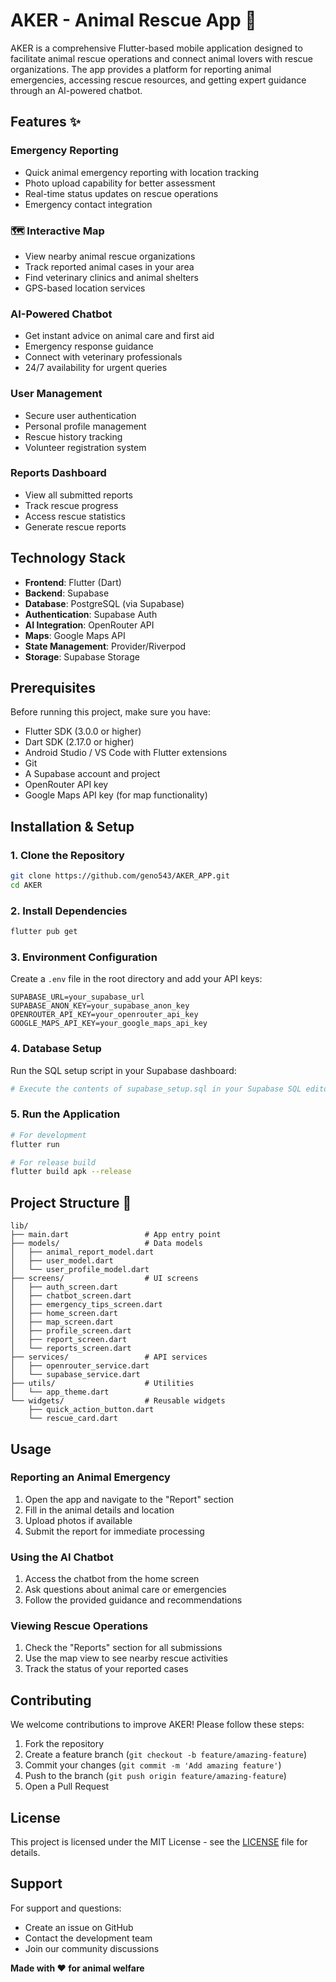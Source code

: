 # AKER - Animal Rescue App 🐾

AKER is a comprehensive Flutter-based mobile application designed to facilitate animal rescue operations and connect animal lovers with rescue organizations. The app provides a platform for reporting animal emergencies, accessing rescue resources, and getting expert guidance through an AI-powered chatbot.

## Features ✨

###  Emergency Reporting
- Quick animal emergency reporting with location tracking
- Photo upload capability for better assessment
- Real-time status updates on rescue operations
- Emergency contact integration

### 🗺 Interactive Map
- View nearby animal rescue organizations
- Track reported animal cases in your area
- Find veterinary clinics and animal shelters
- GPS-based location services

###  AI-Powered Chatbot
- Get instant advice on animal care and first aid
- Emergency response guidance
- Connect with veterinary professionals
- 24/7 availability for urgent queries

###  User Management
- Secure user authentication
- Personal profile management
- Rescue history tracking
- Volunteer registration system

###  Reports Dashboard
- View all submitted reports
- Track rescue progress
- Access rescue statistics
- Generate rescue reports

## Technology Stack 

- **Frontend**: Flutter (Dart)
- **Backend**: Supabase
- **Database**: PostgreSQL (via Supabase)
- **Authentication**: Supabase Auth
- **AI Integration**: OpenRouter API
- **Maps**: Google Maps API
- **State Management**: Provider/Riverpod
- **Storage**: Supabase Storage

## Prerequisites

Before running this project, make sure you have:

- Flutter SDK (3.0.0 or higher)
- Dart SDK (2.17.0 or higher)
- Android Studio / VS Code with Flutter extensions
- Git
- A Supabase account and project
- OpenRouter API key
- Google Maps API key (for map functionality)

## Installation & Setup 

### 1. Clone the Repository
```bash
git clone https://github.com/geno543/AKER_APP.git
cd AKER
```

### 2. Install Dependencies
```bash
flutter pub get
```

### 3. Environment Configuration
Create a `.env` file in the root directory and add your API keys:
```env
SUPABASE_URL=your_supabase_url
SUPABASE_ANON_KEY=your_supabase_anon_key
OPENROUTER_API_KEY=your_openrouter_api_key
GOOGLE_MAPS_API_KEY=your_google_maps_api_key
```

### 4. Database Setup
Run the SQL setup script in your Supabase dashboard:
```bash
# Execute the contents of supabase_setup.sql in your Supabase SQL editor
```

### 5. Run the Application
```bash
# For development
flutter run

# For release build
flutter build apk --release
```

## Project Structure 📁

```
lib/
├── main.dart                 # App entry point
├── models/                   # Data models
│   ├── animal_report_model.dart
│   ├── user_model.dart
│   └── user_profile_model.dart
├── screens/                  # UI screens
│   ├── auth_screen.dart
│   ├── chatbot_screen.dart
│   ├── emergency_tips_screen.dart
│   ├── home_screen.dart
│   ├── map_screen.dart
│   ├── profile_screen.dart
│   ├── report_screen.dart
│   └── reports_screen.dart
├── services/                 # API services
│   ├── openrouter_service.dart
│   └── supabase_service.dart
├── utils/                    # Utilities
│   └── app_theme.dart
└── widgets/                  # Reusable widgets
    ├── quick_action_button.dart
    └── rescue_card.dart
```

## Usage 

### Reporting an Animal Emergency
1. Open the app and navigate to the "Report" section
2. Fill in the animal details and location
3. Upload photos if available
4. Submit the report for immediate processing

### Using the AI Chatbot
1. Access the chatbot from the home screen
2. Ask questions about animal care or emergencies
3. Follow the provided guidance and recommendations

### Viewing Rescue Operations
1. Check the "Reports" section for all submissions
2. Use the map view to see nearby rescue activities
3. Track the status of your reported cases

## Contributing 

We welcome contributions to improve AKER! Please follow these steps:

1. Fork the repository
2. Create a feature branch (`git checkout -b feature/amazing-feature`)
3. Commit your changes (`git commit -m 'Add amazing feature'`)
4. Push to the branch (`git push origin feature/amazing-feature`)
5. Open a Pull Request

## License 

This project is licensed under the MIT License - see the [LICENSE](LICENSE) file for details.

## Support

For support and questions:
- Create an issue on GitHub
- Contact the development team
- Join our community discussions

**Made with ❤️ for animal welfare**
